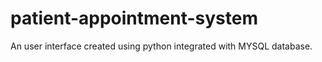 # patient-appointment-system
An user interface created using python integrated with MYSQL database.
